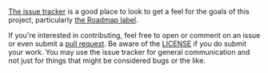 [The issue tracker](https://github.com/HeladoDeBrownie/Nexus/issues) is a good
place to look to get a feel for the goals of this project, particularly [the
Roadmap
label](https://github.com/HeladoDeBrownie/Nexus/issues?q=label%3ARoadmap).

If you're interested in contributing, feel free to open or comment on an issue
or even submit a [pull request](https://github.com/HeladoDeBrownie/Nexus/pulls).
Be aware of the [LICENSE](LICENSE) if you do submit your work. You may use the
issue tracker for general communication and not just for things that might be
considered bugs or the like.
